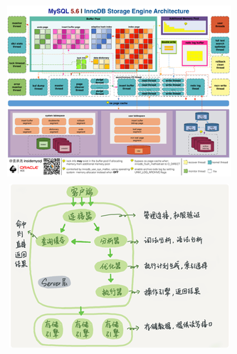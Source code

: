 <div align=center>

![1589106104010.png](..\images\1589106104010.png)

</div>

<div align=center>

![MySQL逻辑架构图](..\images\1589106119254.png)

</div>